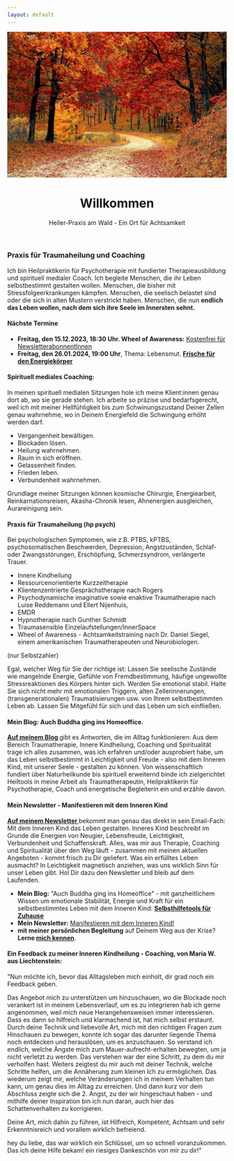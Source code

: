 ```yaml
---
layout: default
---
```

<img src="assets/2020-10-13-Frontbild.jpg" alt="" style="max-width:100%"/>


<header>
	<h1>Willkommen</h1>
	<p>Heiler-Praxis am Wald - Ein Ort für Achtsamkeit</p>
</header>


### Praxis für Traumaheilung und Coaching 

Ich bin Heilpraktikerin für Psychotherapie mit fundierter Therapieausbildung und spirituell medialer Coach. Ich begleite Menschen, die ihr Leben selbstbestimmt gestalten wollen. Menschen, die bisher mit Stressfolgeerkrankungen kämpfen. Menschen, die seelisch belastet sind oder die sich 
in alten Mustern verstrickt haben. Menschen, die nun **endlich das Leben wollen, nach dem sich ihre Seele 
im Innersten sehnt.**

#### Nächste Termine
- **Freitag, den 15.12.2023, 18:30 Uhr. Wheel of Awareness:** [Kostenfrei für NewsletterabonnentInnen](/2021/04/21/Landingspage-Newsletteranmeldung.html)
- **Freitag, den 26.01.2024, 19:00 Uhr**, Thema: Lebensmut.
 **[Frische für den Energiekörper](/2023/02/10/Gruppenabende-Meditationsreisen)**

  
#### Spirituell mediales Coaching:
In meinen spirituell medialen Sitzungen hole ich meine Klient:innen genau dort ab, wo sie gerade stehen. Ich arbeite so präzise und bedarfsgerecht, weil ich mit meiner Hellfühligkeit bis zum Schwinungszustand Deiner Zellen genau wahrnehme, wo in Deinem Energiefeld die Schwingung erhöht werden darf. 
- Vergangenheit bewältigen.
- Blockaden lösen.
- Heilung wahrnehmen.
- Raum in sich eröffnen. 
- Gelassenheit finden.
- Frieden leben. 
- Verbundenheit wahrnehmen.
  
Grundlage meiner Sitzungen können kosmische Chirurgie, Energiearbeit, Reinkarnationsreisen, Akasha-Chronik lesen, Ahnenergien ausgleichen, Aurareinigung sein. 


#### Praxis für Traumaheilung (hp psych)
Bei psychologischen Symptomen, wie z.B. PTBS, kPTBS, psychosomatischen Beschwerden, Depression, Angstzuständen, Schlaf- oder Zwangsstörungen, Erschöpfung, Schmerzsyndrom, verlängerte Trauer.  

- Innere Kindheilung
- Ressourcenorientierte Kurzzeitherapie
- Klientenzentrierte Gesprächstherapie nach Rogers
- Psychodynamische imaginative sowie enaktive Traumatherapie nach Luise Reddemann und Ellert Nijenhuis,
- EMDR
- Hypnotherapie nach Gunther Schmidt
- Traumasensible Einzelaufstellungen/InnerSpace
- Wheel of Awareness - Achtsamkeitstraining nach Dr. Daniel Siegel, einem amerikanischen Traumatherapeuten und Neurobiologen.

(nur Selbstzahler)

Egal, welcher Weg für Sie der richtige ist: 
Lassen Sie seelische Zustände wie mangelnde Energie, Gefühle von Fremdbestimmung, häufige ungewollte 
Stressreaktionen des Körpers hinter sich. Werden Sie emotional stabil. Halte Sie sich nicht mehr mit 
emotionalen Triggern, alten Zellerinnerungen, (transgenerationalen) Traumatisierungen usw. von Ihrem 
selbstbestimmten Leben ab. Lassen Sie Mitgefühl für sich und das Leben um sich einfließen.
	
<h4 id="Mein Blog: Auch Buddha ging ins Homeoffice">Mein Blog: Auch Buddha ging ins Homeoffice.</h4>

 <p><strong><a href="/blog.html">Auf meinem Blog </a></strong> gibt es Antworten, die im Alltag funktionieren: Aus dem Bereich 		Traumatherapie, Innere Kindheilung, Coaching und Spiritualität trage ich alles zusammen, was ich erfahren und/oder ausprobiert habe, um das Leben 			selbstbestimmt in Leichtigkeit und Freude - also mit dem Inneren Kind, mit unserer Seele - gestalten zu können. Von wissenschaftlich 			fundiert über Naturheilkunde bis spirituell erweiternd binde ich zielgerichtet Heiltools in meine Arbeit als Traumatherapeutin, 			Heilpraktikerin für Psychotherapie, Coach und energetische Begleiterin ein und erzähle davon.
	</p>
	
<h4> Mein Newsletter - Manifestieren mit dem Inneren Kind</h4>

<p><strong><a href="/2021/04/21/Landingspage-Newsletteranmeldung.html"> Auf meinem Newsletter </a></strong> bekommt man genau das direkt in sein Email-Fach: Mit dem Inneren Kind das Leben gestalten. Inneres Kind beschreibt im Grunde die Energien von Neugier, Lebensfreude, Leichtigkeit, Verbundenheit und Schaffenskraft. Alles, was mir aus Therapie, Coaching und Spiritualität über den Weg läuft - zusammen mit meinen aktuellen Angeboten - kommt frisch zu Dir geliefert. Was ein erfülltes Leben ausmacht? In Leichtigkeit magnetisch anziehen, was uns wirklich Sinn für unser Leben gibt. 				Hol Dir dazu den Newsletter und bleib auf dem Laufenden.</p>
	
- **Mein Blog:** "Auch Buddha ging ins Homeoffice" - mit ganzheitlichem Wissen um emotionale Stabilität, Energie und Kraft
  für ein selbstbestimmtes Leben mit dem Inneren Kind: **<a href="/blog.html"> Selbsthilfetools für Zuhause </a>**
- **Mein Newsletter:** <a href="/2021/04/21/Landingspage-Newsletteranmeldung.html"> Manifestieren mit dem Inneren Kind! </a>
- **mit meiner persönlichen Begleitung** auf Deinem Weg aus der Krise? <strong>Lerne <a href="/about/">mich kennen</a></strong>.

<h4>Ein Feedback zu meiner Inneren Kindheilung - Coaching, von Maria W. aus Liechtenstein: </h4>

<p>"Nun möchte ich, bevor das Alltagsleben mich einholt, dir grad noch ein
Feedback geben.</p> 

<p>Das Angebot mich zu unterstützen um hinzuschauen, wo die
Blockade noch verankert ist in meinem Lebensverlauf, um es zu integrieren
hab ich gerne angenommen, weil mich neue Herangehensweisen immer
interessieren. Dass es dann so hilfreich und klarmachend ist, hat mich
selbst erstaunt. Durch deine Technik und liebevolle Art, mich mit den
richtigen Fragen zum Hinschauen zu bewegen, konnte ich sogar das darunter
liegende Thema noch entdecken und herauslösen, um es anzuschauen. So
verstand ich endlich, welche Ängste mich zum Mauer-aufrecht-erhalten
bewegten, um ja nicht verletzt zu werden. Das verstehen war der eine
Schritt, zu dem du mir verholfen hast. Weiters zeigtest du mir auch mit
deiner Technik, welche Schritte helfen, um die Annäherung zum kleinen Ich
zu ermöglichen. Das wiederum zeigt mir, welche Veränderungen ich in
meinem Verhalten tun kann, um genau dies im Alltag zu erreichen. Und dann
kurz vor dem Abschluss zeigte sich die 2. Angst, zu der wir hingeschaut
haben - und mithilfe deiner Inspiration bin ich nun daran, auch hier das
Schattenverhalten zu korrigieren.</p> 

<p>Deine Art, mich dahin zu führen, ist Hilfreich, Kompetent, Achtsam und
sehr Erkenntnisreich und vorallem wirklich befreiend.</p> 

<p>hey du liebe, das war wirklich ein Schlüssel, um so schnell
voranzukommen. Das ich deine Hilfe bekam! ein riesiges Dankeschön von
mir zu dir!"</p> 


